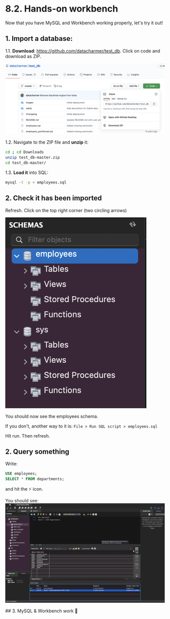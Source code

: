 # 8.2. Hands-on workbench

Now that you have MySQL and Workbench working properly, let's try it out!

## 1. Import a database:

1.1. **Download**: https://github.com/datacharmer/test_db. Click on code and download as ZIP.

![sample](imgs/mysql-sample.png)

1.2. Navigate to the ZIP file and **unzip** it:


```bash
cd ; cd Downloads
unzip test_db-master.zip
cd test_db-master/
```

1.3. **Load it** into SQL:

```bash
mysql -t -p < employees.sql
```

## 2. Check it has been imported

Refresh. Click on the top right corner (two circling arrows)

![refresh](imgs/refresh.png)

You should now see the employees schema.

If you don't, another way to it is:
`File > Run SQL script > employees.sql`

Hit run. Then refresh.

## 2. Query something

Write:
```sql
USE employees;
SELECT * FROM departments;
```
and hit the ⚡️ icon. 

You should see:
![query](imgs/query.png)

## 3. MySQL & Workbench work 🎉

